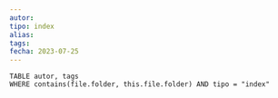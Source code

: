 ```yaml
---
autor:
tipo: index
alias:
tags: 
fecha: 2023-07-25
---
```


```dataview
TABLE autor, tags
WHERE contains(file.folder, this.file.folder) AND tipo = "index"
```
